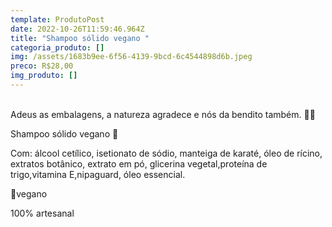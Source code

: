 ```yaml
---
template: ProdutoPost
date: 2022-10-26T11:59:46.964Z
title: "Shampoo sólido vegano "
categoria_produto: []
img: /assets/1683b9ee-6f56-4139-9bcd-6c4544898d6b.jpeg
preco: R$28,00
img_produto: []
---
```

\
Adeus as embalagens, a natureza agradece e nós da bendito também. 🙌🏿

Shampoo sólido vegano 🌱 

Com: álcool cetílico, isetionato de sódio, manteiga de karaté, óleo de rícino, extratos botânico, extrato em pó, glicerina vegetal,proteína de trigo,vitamina E,nipaguard, óleo essencial.

🌱vegano 

100% artesanal
